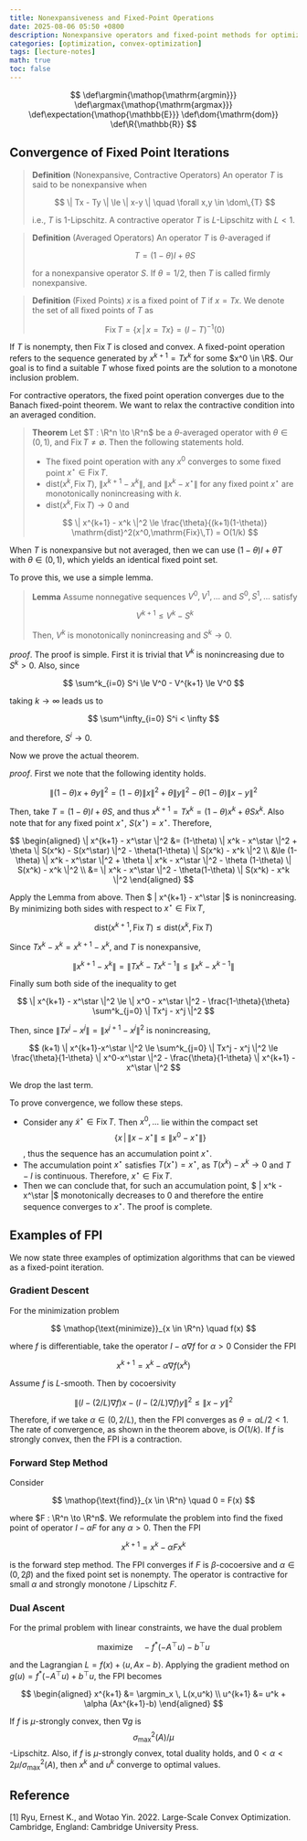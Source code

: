 ```yaml
---
title: Nonexpansiveness and Fixed-Point Operations
date: 2025-08-06 05:50 +0800
description: Nonexpansive operators and fixed-point methods for optimization.
categories: [optimization, convex-optimization]
tags: [lecture-notes]
math: true
toc: false
---
```


$$
    \def\argmin{\mathop{\mathrm{argmin}}}
    \def\argmax{\mathop{\mathrm{argmax}}}
    \def\expectation{\mathop{\mathbb{E}}}
    \def\dom{\mathrm{dom}}
    \def\R{\mathbb{R}}
$$

## Convergence of Fixed Point Iterations

> **Definition** (Nonexpansive, Contractive Operators) An operator $T$ is said to be nonexpansive when
>
> $$
\| Tx - Ty \| \le \| x-y \| \quad \forall x,y \in \dom\,{T}
> $$
>
> i.e., $T$ is 1-Lipschitz. A contractive operator $T$ is $L$-Lipschitz with $L < 1$.

> **Definition** (Averaged Operators) An operator $T$ is $\theta$-averaged if
>
> $$
T = (1-\theta)I + \theta S
> $$
>
> for a nonexpansive operator $S$. If $\theta = 1/2$, then $T$ is called firmly nonexpansive.

> **Definition** (Fixed Points) $x$ is a fixed point of $T$ if $x = Tx$. We denote the set of all fixed points of $T$ as
>
> $$
\mathrm{Fix}\,T = \{ x \, | \, x = Tx \} = (I-T)^{-1}(0)
> $$

If $T$ is nonempty, then $\mathrm{Fix}\,T$ is closed and convex. A fixed-point operation refers to the sequence generated by $x^{k+1} =Tx^{k}$ for some $x^0 \in \R$. Our goal is to find a suitable $T$ whose fixed points are the solution to a monotone inclusion problem.

For contractive operators, the fixed point operation converges due to the Banach fixed-point theorem. We want to relax the contractive condition into an averaged condition.

> **Theorem** Let $T : \R^n \to \R^n$ be a $\theta$-averaged operator with $\theta \in (0,1)$, and $\mathrm{Fix}\,T \ne \emptyset$. Then the following statements hold.
>
> - The fixed point operation with any $x^0$ converges to some fixed point $x^\star \in \mathrm{Fix}\,T$.
> - $\mathrm{dist}(x^k, \mathrm{Fix}\,T)$, $\| x^{k+1}-x^k \|$, and $\| x^k - x^\star \|$ for any fixed point $x^\star$ are monotonically nonincreasing with $k$.
> - $\mathrm{dist}(x^k, \mathrm{Fix}\,T) \to 0$ and
>
> $$
\| x^{k+1} - x^k \|^2 \le \frac{\theta}{(k+1)(1-\theta)} \mathrm{dist}^2(x^0,\mathrm{Fix}\,T) = O(1/k)
> $$

When $T$ is nonexpansive but not averaged, then we can use $(1-\theta) I + \theta T$ with $\theta \in (0,1)$, which yields an identical fixed point set.

To prove this, we use a simple lemma.

> **Lemma** Assume nonnegative sequences $V^0,V^1,\dots$ and $S^0,S^1,\dots$ satisfy
>
> $$
V^{k+1} \le V^k - S^k
> $$
>
> Then, $V^k$ is monotonically nonincreasing and $S^k \to 0$.

_proof_. The proof is simple. First it is trivial that $V^k$ is nonincreasing due to $S^k > 0$. Also, since

$$
\sum^k_{i=0} S^i \le V^0 - V^{k+1} \le V^0
$$

taking $k \to \infty$ leads us to

$$
\sum^\infty_{i=0} S^i < \infty
$$

and therefore, $S^i \to 0$.

Now we prove the actual theorem.

_proof_. First we note that the following identity holds.

$$
\| (1-\theta) x + \theta y \|^2 = (1-\theta) \| x \|^2 + \theta \| y \|^2 - \theta(1-\theta) \| x-y \|^2
$$

Then, take $T = (1-\theta)I + \theta S$, and thus $x^{k+1} = Tx^k = (1-\theta)x^k + \theta Sx^k$. Also note that for any fixed point $x^\star$, $S(x^\star) = x^\star$. Therefore,

$$
\begin{aligned}
\| x^{k+1} - x^\star \|^2 &= (1-\theta) \| x^k - x^\star \|^2 + \theta \| S(x^k) - S(x^\star) \|^2 - \theta(1-\theta) \| S(x^k) - x^k \|^2 \\
&\le (1-\theta) \| x^k - x^\star \|^2 + \theta \| x^k - x^\star \|^2 - \theta (1-\theta) \| S(x^k) - x^k \|^2 \\
&= \| x^k - x^\star \|^2 - \theta(1-\theta) \| S(x^k) - x^k \|^2
\end{aligned}
$$

Apply the Lemma from above. Then $ \| x^{k+1} - x^\star \|$ is nonincreasing. By minimizing both sides with respect to $x^\star \in \mathrm{Fix}\,T$,

$$
\mathrm{dist}(x^{k+1},\mathrm{Fix}\,T) \le \mathrm{dist}(x^k,\mathrm{Fix}\,T)
$$

Since $Tx^k - x^k = x^{k+1} - x^k$, and $T$ is nonexpansive,

$$
\| x^{k+1}-x^k \| = \| Tx^k-Tx^{k-1} \| \le \| x^k-x^{k-1} \|
$$

Finally sum both side of the inequality to get

$$
\| x^{k+1} - x^\star \|^2 \le \| x^0 - x^\star \|^2 - \frac{1-\theta}{\theta} \sum^k_{j=0} \| Tx^j - x^j \|^2
$$

Then, since $\| Tx^j - x^j \| = \| x^{j+1}-x^j \|^2$ is nonincreasing,

$$
(k+1) \| x^{k+1}-x^\star \|^2 \le \sum^k_{j=0} \| Tx^j - x^j \|^2 \le \frac{\theta}{1-\theta} \| x^0-x^\star \|^2  - \frac{\theta}{1-\theta} \| x^{k+1} - x^\star \|^2
$$

We drop the last term.

To prove convergence, we follow these steps.

- Consider any $\tilde{x}^\star \in \mathrm{Fix}\,T$. Then $x^0,\dots$ lie within the compact set
$$\{ x \, | \, \| x-x^\star \| \le \| x^0-x^\star \| \}$$
, thus the sequence has an accumulation point $x^\star$.
- The accumulation point $x^\star$ satisfies $T(x^\star) = x^\star$, as $T(x^k) - x^k \to 0$ and $T-I$ is continuous. Therefore, $x^\star \in \mathrm{Fix}\,T$.
- Then we can conclude that, for such an accumulation point, $ \| x^k - x^\star \|$ monotonically decreases to 0 and therefore the entire sequence converges to $x^\star$.
The proof is complete.

## Examples of FPI

We now state three examples of optimization algorithms that can be viewed as a fixed-point iteration.

### Gradient Descent

For the minimization problem

$$
\mathop{\text{minimize}}_{x \in \R^n} \quad f(x)
$$

where $f$ is differentiable, take the operator $I - \alpha \nabla f$ for $\alpha >0$ Consider the FPI

$$
x^{k+1} = x^k - \alpha \nabla f(x^k)
$$

Assume $f$ is $L$-smooth. Then by cocoersivity

$$
\| (I - (2/L)\nabla f)x - (I - (2/L) \nabla f)y \|^2 \le \| x-y \|^2
$$

Therefore, if we take $\alpha \in (0,2/L)$, then the FPI converges as $\theta = \alpha L/2 < 1$. The rate of convergence, as shown in the theorem above, is $O(1/k)$. If $f$ is strongly convex, then the FPI is a contraction.

### Forward Step Method

Consider

$$
\mathop{\text{find}}_{x \in \R^n} \quad 0 = F(x)
$$

where $F : \R^n \to \R^n$. We reformulate the problem into find the fixed point of operator $I - \alpha F$ for any $\alpha >0$. Then the FPI

$$
x^{k+1} = x^k - \alpha Fx^k
$$

is the forward step method. The FPI converges if $F$ is $\beta$-cocoersive and $\alpha \in (0,2\beta)$ and the fixed point set is nonempty. The operator is contractive for small $\alpha$ and strongly monotone / Lipschitz $F$.

### Dual Ascent

For the primal problem with linear constraints, we have the dual problem

$$
\text{maximize} \quad -f^* (-A^\top u) - b^\top u
$$

and the Lagrangian $L = f(x) + \langle u, Ax-b \rangle$. Applying the gradient method on $g(u) = f^* (-A^\top u) + b^\top u$, the FPI becomes

$$
\begin{aligned}
x^{k+1} &= \argmin_x \, L(x,u^k) \\
u^{k+1} &= u^k + \alpha (Ax^{k+1}-b)
\end{aligned}
$$

If $f$ is $\mu$-strongly convex, then $\nabla g$ is
$$
\sigma^2_{\text{max}}(A)/\mu
$$
-Lipschitz. Also, if $f$ is $\mu$-strongly convex, total duality holds, and $0 < \alpha < 2\mu/\sigma^2_{\text{max}}(A)$, then $x^k$ and $u^k$ converge to optimal values.

## Reference

[1] Ryu, Ernest K., and Wotao Yin. 2022. Large-Scale Convex Optimization. Cambridge, England: Cambridge University Press.
